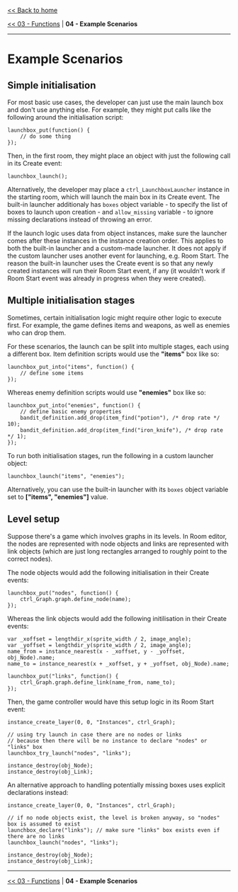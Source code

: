 [<< Back to home](https://github.com/Alphish/gm-launchbox)

[<< 03 - Functions](/Docs/03%20-%20Functions.md) | **04 - Example Scenarios**

-----

# Example Scenarios

## Simple initialisation

For most basic use cases, the developer can just use the main launch box and don't use anything else. For example, they might put calls like the following around the initialisation script:

```gml
launchbox_put(function() {
    // do some thing
});
```

Then, in the first room, they might place an object with just the following call in its Create event:

```gml
launchbox_launch();
```

Alternatively, the developer may place a `ctrl_LaunchboxLauncher` instance in the starting room, which will launch the main box in its Create event. The built-in launcher additionaly has `boxes` object variable - to specify the list of boxes to launch upon creation - and `allow_missing` variable - to ignore missing declarations instead of throwing an error.

If the launch logic uses data from object instances, make sure the launcher comes after these instances in the instance creation order. This applies to both the built-in launcher and a custom-made launcher. It does not apply if the custom launcher uses another event for launching, e.g. Room Start. The reason the built-in launcher uses the Create event is so that any newly created instances will run their Room Start event, if any (it wouldn't work if Room Start event was already in progress when they were created).

## Multiple initialisation stages

Sometimes, certain initialisation logic might require other logic to execute first. For example, the game defines items and weapons, as well as enemies who can drop them.

For these scenarios, the launch can be split into multiple stages, each using a different box. Item definition scripts would use the **"items"** box like so:

```gml
launchbox_put_into("items", function() {
    // define some items
});
```

Whereas enemy definition scripts would use **"enemies"** box like so:
```gml
launchbox_put_into("enemies", function() {
    // define basic enemy properties
    bandit_definition.add_drop(item_find("potion"), /* drop rate */ 10);
    bandit_definition.add_drop(item_find("iron_knife"), /* drop rate */ 1);
});
```

To run both initialisation stages, run the following in a custom launcher object:

```gml
launchbox_launch("items", "enemies");
```

Alternatively, you can use the built-in launcher with its `boxes` object variable set to **["items", "enemies"]** value.

## Level setup

Suppose there's a game which involves graphs in its levels. In Room editor, the nodes are represented with node objects and links are represented with link objects (which are just long rectangles arranged to roughly point to the correct nodes).

The node objects would add the following initialisation in their Create events:

```gml
launchbox_put("nodes", function() {
    ctrl_Graph.graph.define_node(name);
});
```

Whereas the link objects would add the following initilisation in their Create events:

```gml
var _xoffset = lengthdir_x(sprite_width / 2, image_angle);
var _yoffset = lengthdir_y(sprite_width / 2, image_angle);
name_from = instance_nearest(x - _xoffset, y - _yoffset, obj_Node).name;
name_to = instance_nearest(x + _xoffset, y + _yoffset, obj_Node).name;

launchbox_put("links", function() {
    ctrl_Graph.graph.define_link(name_from, name_to);
});
```

Then, the game controller would have this setup logic in its Room Start event:

```gml
instance_create_layer(0, 0, "Instances", ctrl_Graph);

// using try launch in case there are no nodes or links
// because then there will be no instance to declare "nodes" or "links" box
launchbox_try_launch("nodes", "links");

instance_destroy(obj_Node);
instance_destroy(obj_Link);
```

An alternative approach to handling potentially missing boxes uses explicit declarations instead:

```gml
instance_create_layer(0, 0, "Instances", ctrl_Graph);

// if no node objects exist, the level is broken anyway, so "nodes" box is assumed to exist
launchbox_declare("links"); // make sure "links" box exists even if there are no links
launchbox_launch("nodes", "links");

instance_destroy(obj_Node);
instance_destroy(obj_Link);
```

-----

[<< 03 - Functions](/Docs/03%20-%20Functions.md) | **04 - Example Scenarios**
